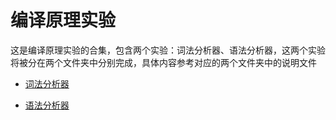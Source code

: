 # 编译原理实验

这是编译原理实验的合集，包含两个实验：词法分析器、语法分析器，这两个实验将被分在两个文件夹中分别完成，具体内容参考对应的两个文件夹中的说明文件

+ [词法分析器](/lexical/readme.md)

+ [语法分析器](/syntax/readme.md)
